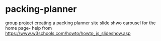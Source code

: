 # packing-planner
group project creating a packing planner site
slide shwo carousel for the home page- help from https://www.w3schools.com/howto/howto_js_slideshow.asp
